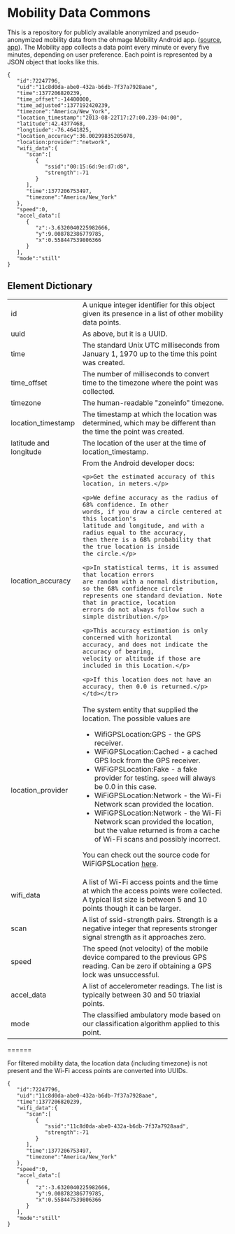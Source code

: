 # Mobility Data Commons

This is a repository for publicly available anonymized and pseudo-anonymized mobility data from the ohmage Mobility 
Android app. ([source](https://github.com/ohmage/mobility-phone), [app](https://play.google.com/store/apps/details?id=org.ohmage.mobility)). 
The Mobility app collects a data point every minute or every five minutes, depending on user preference. Each
point is represented by a JSON object that looks like this.

    {
       "id":72247796,
       "uid":"11c8d0da-abe0-432a-b6db-7f37a7928aae",
       "time":1377206820239,
       "time_offset":-14400000,
       "time_adjusted":1377192420239,
       "timezone":"America/New_York",
       "location_timestamp":"2013-08-22T17:27:00.239-04:00",
       "latitude":42.4377468,
       "longtiude":-76.4641825,
       "location_accuracy":36.00299835205078,
       "location:provider":"network",
       "wifi_data":{
          "scan":[
             {
                "ssid":"00:15:6d:9e:d7:d8",
                "strength":-71
             }
          ],
          "time":1377206753497,
          "timezone":"America/New_York"
       },
       "speed":0,
       "accel_data":[
          {
             "z":-3.6320040225982666,
             "y":9.008782386779785,
             "x":0.558447539806366
          }       
       ],
       "mode":"still"
    }
    
## Element Dictionary

<table>
<tr><td>id</td><td>A unique integer identifier for this object given its presence in a list of other mobility data points.</td></tr>
<tr><td>uuid</td><td>As above, but it is a UUID.</td></tr>
<tr><td>time</td><td>The standard Unix UTC milliseconds from January 1, 1970 up to the time this point was created.</td></tr>
<tr><td>time_offset</td><td>The number of milliseconds to convert time to the timezone where the point was collected.</td></tr>
<tr><td>timezone</td><td>The human-readable "zoneinfo" timezone.</td></tr>
<tr><td>location_timestamp</td><td>The timestamp at which the location was determined, which may be different than the time the point was created.</td></tr>
<tr><td>latitude and longitude</td><td>The location of the user at the time of location_timestamp.</td></tr>
<tr><td>location_accuracy</td><td>From the Android developer docs: 

    <p>Get the estimated accuracy of this location, in meters.</p>
    
    <p>We define accuracy as the radius of 68% confidence. In other
    words, if you draw a circle centered at this location's
    latitude and longitude, and with a radius equal to the accuracy,
    then there is a 68% probability that the true location is inside
    the circle.</p>
    
    <p>In statistical terms, it is assumed that location errors
    are random with a normal distribution, so the 68% confidence circle
    represents one standard deviation. Note that in practice, location
    errors do not always follow such a simple distribution.</p>
    
    <p>This accuracy estimation is only concerned with horizontal
    accuracy, and does not indicate the accuracy of bearing,
    velocity or altitude if those are included in this Location.</p>

    <p>If this location does not have an accuracy, then 0.0 is returned.</p></td></tr>
    
<tr><td>location_provider</td><td>The system entity that supplied the location. The possible values are 
<ul>
<li>WifiGPSLocation:GPS - the GPS receiver.</li>
<li>WiFiGPSLocation:Cached - a cached GPS lock from the GPS receiver.</li>
<li>WiFiGPSLocation:Fake - a fake provider for testing. <tt>speed</tt> will always be 0.0 in this case.</li>
<li>WiFiGPSLocation:Network - the Wi-Fi Network scan provided the location.</li>
<li>WiFiGPSLocation:Network - the Wi-Fi Network scan provided the location, but the value returned is from a cache of Wi-Fi scans and possibly incorrect.</li>
</ul>
<p>You can check out the source code for WiFiGPSLocation <a href="https://github.com/ohmage/wi-fi-gps-location">here</a>.
</td></tr>

<tr><td>wifi_data</td><td>A list of Wi-Fi access points and the time at which the access points were collected. A typical list size is between 5 and 10 points though it can be larger.</td></tr>
<tr><td>scan</td><td>A list of ssid-strength pairs. Strength is a negative integer that represents stronger signal strength as it approaches zero.</td></tr>
<tr><td>speed</td><td>The speed (not velocity) of the mobile device compared to the previous GPS reading. Can be zero if obtaining a GPS lock was unsuccessful.</td></tr>
<tr><td>accel_data</td><td>A list of accelerometer readings. The list is typically between 30 and 50 triaxial points.</td></tr>
<tr><td>mode</td><td>The classified ambulatory mode based on our classification algorithm applied to this point.</td></tr>
</table>

======

For filtered mobility data, the location data (including timezone) is not present and the Wi-Fi access points are converted into UUIDs.

    {
       "id":72247796,
       "uid":"11c8d0da-abe0-432a-b6db-7f37a7928aae",
       "time":1377206820239,
       "wifi_data":{
          "scan":[
             {
                "ssid":"11c8d0da-abe0-432a-b6db-7f37a7928aad",
                "strength":-71
             }
          ],
          "time":1377206753497,
          "timezone":"America/New_York"
       },
       "speed":0,
       "accel_data":[
          {
             "z":-3.6320040225982666,
             "y":9.008782386779785,
             "x":0.558447539806366
          }       
       ],
       "mode":"still"
    }

